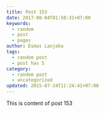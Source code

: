 ```yaml
---
title: Post 153
date: 2017-08-04T01:58:31+07:00
keywords:
  - random
  - post
  - pages
author: Dimas Lanjaka
tags:
  - random post
  - post has 5
category:
  - random post
  - uncategorized
updated: 2015-07-24T11:24:41+07:00
---
```

This is content of post 153